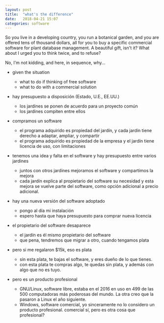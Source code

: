 ```yaml
---
layout: post
title:  "what's the difference"
date:   2018-04-21 15:07
categories: software
---
```


So you live in a developing country, you run a botanical garden, and you are
offered tens of thousand dollars, all for you to buy a specific commercial
software for plant database management.  A beautiful gift, isn't it?  What
about I urged you to think twice, and to refuse?

No, I'm not kidding, and here, in sequence, why...

- given the situation
  - what to do if thinking of free software
  - what to do with a commercial solution

- hay presupuesto a disposición (Estado, U.E., EE.UU.)
  - los jardines se ponen de acuerdo para un proyecto común
  - los jardines compiten entre ellos

- compramos un software
  - el programa adquirido es propiedad del jardín, y cada jardín tiene derecho a adaptar, ampliar, y compartir
  - el programa adquirido es propiedad de la empresa y el jardín tiene licencia de uso, con limitaciones

- tenemos una idea y falta en el software y hay presupuesto entre varios jardines
  - juntos con otros jardines mejoramos el software y compartimos la mejora
  - cada jardín explica al propietario del software su necesidad y esta mejora se vuelve parte del software, como opción adicional a precio adicional.

- hay una nueva versión del software adoptado
  - pongo al día mi instalación
  - espero hasta que haya presupuesto para comprar nueva licencia

- el propietario del software desaparece
  - el jardín es él mismo propietario del software
  - que pena, tendremos que migrar a otro, cuando tengamos plata

- pero si me regalaron $15k, eso es plata
  - sin esta plata, te bajas el software, y eres dueño de lo que tienes.
  - con esta plata te compras algo, te quedas sin plata, y además con algo que no es tuyo.
  
- pero es un producto profesional
  - GNU/Linux, software libre, estaba en el 2016 en uso en 499 de las 500
    computadoras más poderosas del mundo.  La otra creo que la pasaron a
    Linux el año siguiente.
  - Windows, software comercial, yo sinceramente no lo considero un producto
    profesional.  comercial sí, pero es otra cosa que profesional?

